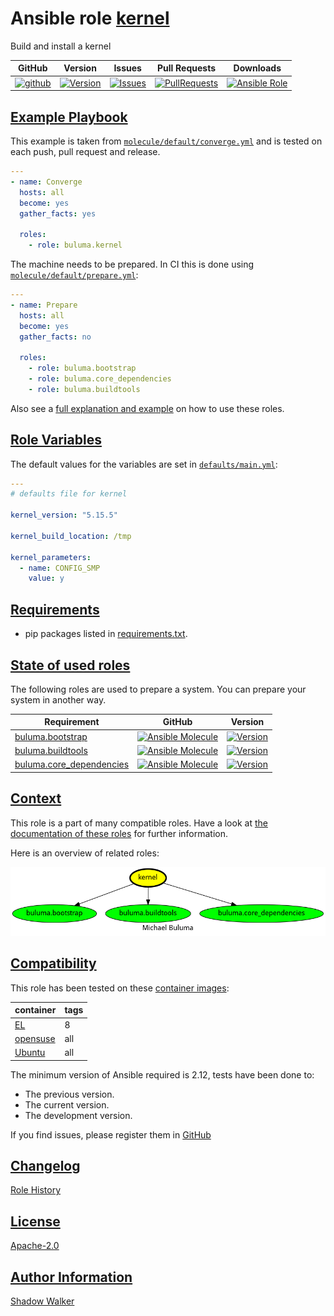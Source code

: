 # Ansible role [kernel](https://galaxy.ansible.com/ui/standalone/roles/buluma/kernel/documentation)

Build and install a kernel

|GitHub|Version|Issues|Pull Requests|Downloads|
|------|-------|------|-------------|---------|
|[![github](https://github.com/buluma/ansible-role-kernel/actions/workflows/molecule.yml/badge.svg)](https://github.com/buluma/ansible-role-kernel/actions/workflows/molecule.yml)|[![Version](https://img.shields.io/github/release/buluma/ansible-role-kernel.svg)](https://github.com/buluma/ansible-role-kernel/releases/)|[![Issues](https://img.shields.io/github/issues/buluma/ansible-role-kernel.svg)](https://github.com/buluma/ansible-role-kernel/issues/)|[![PullRequests](https://img.shields.io/github/issues-pr-closed-raw/buluma/ansible-role-kernel.svg)](https://github.com/buluma/ansible-role-kernel/pulls/)|[![Ansible Role](https://img.shields.io/ansible/role/d/buluma/kernel)](https://galaxy.ansible.com/ui/standalone/roles/buluma/kernel/documentation)|

## [Example Playbook](#example-playbook)

This example is taken from [`molecule/default/converge.yml`](https://github.com/buluma/ansible-role-kernel/blob/master/molecule/default/converge.yml) and is tested on each push, pull request and release.

```yaml
---
- name: Converge
  hosts: all
  become: yes
  gather_facts: yes

  roles:
    - role: buluma.kernel
```

The machine needs to be prepared. In CI this is done using [`molecule/default/prepare.yml`](https://github.com/buluma/ansible-role-kernel/blob/master/molecule/default/prepare.yml):

```yaml
---
- name: Prepare
  hosts: all
  become: yes
  gather_facts: no

  roles:
    - role: buluma.bootstrap
    - role: buluma.core_dependencies
    - role: buluma.buildtools
```

Also see a [full explanation and example](https://buluma.github.io/how-to-use-these-roles.html) on how to use these roles.

## [Role Variables](#role-variables)

The default values for the variables are set in [`defaults/main.yml`](https://github.com/buluma/ansible-role-kernel/blob/master/defaults/main.yml):

```yaml
---
# defaults file for kernel

kernel_version: "5.15.5"

kernel_build_location: /tmp

kernel_parameters:
  - name: CONFIG_SMP
    value: y
```

## [Requirements](#requirements)

- pip packages listed in [requirements.txt](https://github.com/buluma/ansible-role-kernel/blob/master/requirements.txt).

## [State of used roles](#state-of-used-roles)

The following roles are used to prepare a system. You can prepare your system in another way.

| Requirement | GitHub | Version |
|-------------|--------|--------|
|[buluma.bootstrap](https://galaxy.ansible.com/buluma/bootstrap)|[![Ansible Molecule](https://github.com/buluma/ansible-role-bootstrap/actions/workflows/molecule.yml/badge.svg)](https://github.com/buluma/ansible-role-bootstrap/actions/workflows/molecule.yml)|[![Version](https://img.shields.io/github/release/buluma/ansible-role-bootstrap.svg)](https://github.com/shadowwalker/ansible-role-bootstrap)|
|[buluma.buildtools](https://galaxy.ansible.com/buluma/buildtools)|[![Ansible Molecule](https://github.com/buluma/ansible-role-buildtools/actions/workflows/molecule.yml/badge.svg)](https://github.com/buluma/ansible-role-buildtools/actions/workflows/molecule.yml)|[![Version](https://img.shields.io/github/release/buluma/ansible-role-buildtools.svg)](https://github.com/shadowwalker/ansible-role-buildtools)|
|[buluma.core_dependencies](https://galaxy.ansible.com/buluma/core_dependencies)|[![Ansible Molecule](https://github.com/buluma/ansible-role-core_dependencies/actions/workflows/molecule.yml/badge.svg)](https://github.com/buluma/ansible-role-core_dependencies/actions/workflows/molecule.yml)|[![Version](https://img.shields.io/github/release/buluma/ansible-role-core_dependencies.svg)](https://github.com/shadowwalker/ansible-role-core_dependencies)|

## [Context](#context)

This role is a part of many compatible roles. Have a look at [the documentation of these roles](https://buluma.github.io/) for further information.

Here is an overview of related roles:

![dependencies](https://raw.githubusercontent.com/buluma/ansible-role-kernel/png/requirements.png "Dependencies")

## [Compatibility](#compatibility)

This role has been tested on these [container images](https://hub.docker.com/u/buluma):

|container|tags|
|---------|----|
|[EL](https://hub.docker.com/r/buluma/enterpriselinux)|8|
|[opensuse](https://hub.docker.com/r/buluma/opensuse)|all|
|[Ubuntu](https://hub.docker.com/r/buluma/ubuntu)|all|

The minimum version of Ansible required is 2.12, tests have been done to:

- The previous version.
- The current version.
- The development version.

If you find issues, please register them in [GitHub](https://github.com/buluma/ansible-role-kernel/issues)

## [Changelog](#changelog)

[Role History](https://github.com/buluma/ansible-role-kernel/blob/master/CHANGELOG.md)

## [License](#license)

[Apache-2.0](https://github.com/buluma/ansible-role-kernel/blob/master/LICENSE)

## [Author Information](#author-information)

[Shadow Walker](https://buluma.github.io/)
